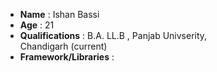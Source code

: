 - **Name** : <span>Ishan Bassi</span>
- **Age** : <span>21</span>
- **Qualifications** : <span>B.A. LL.B , Panjab Univserity,<br /> Chandigarh (current)</span> 
- **Framework/Libraries** : <span> </span>